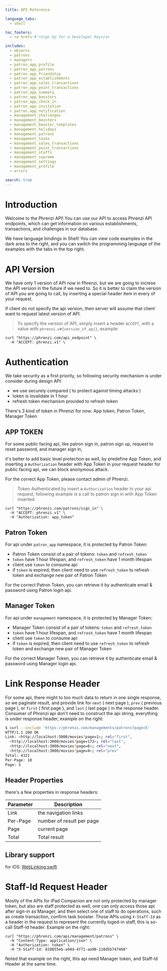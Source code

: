 ```yaml
---
title: API Reference

language_tabs:
  - shell

toc_footers:
  - <a href='#'>Sign Up for a Developer Key</a>

includes:
  - objects
  - patrons
  - managers
  - patron_app_profile
  - patron_app_patrons
  - patron_app_friendship
  - patron_app_establishments
  - patron_app_sales_transactions
  - patron_app_point_transactions
  - patron_app_summary
  - patron_app_boosters
  - patron_app_check_in
  - patron_app_invitation
  - patron_app_notification
  - management_challenges
  - management_boosters
  - management_booster_templates
  - management_holidays
  - management_patrons
  - management_tasks
  - management_sales_transactions
  - management_point_transactions
  - management_staffs
  - management_supreme
  - management_settings
  - management_profile
  - errors

search: true
---
```


# Introduction

Welcome to the Phrenzi API! You can use our API to access Phrenzi API endpoints, which can get
information on various establishments, transactions, and challenges in our database.

We have language bindings in Shell! You can view code examples in the dark area to the right, and you can switch the programming language of the examples with the tabs in the top right.

# API Version

We have only 1 version of API now in Phrenzi,
but we are going to increse the API version in the future if we need to.
So it is better to claim the version of API you are going to call,
by inserting a special header item in every of your request.

<aside class="success">If client do not specify the api version, then server will assume that client want to request latest version of API. </aside>

> To specify the version of API, simply insert a header `ACCEPT`, with a value with `phrenzi.v#{version_of_api}`, example:

``` shell
curl "https://phrenzi.com/api_endpoint" \
  -H "ACCEPT: phrenzi.v1" \
```

# Authentication

We take security as a first priority, so following security mechanism is under consider during design API:

* we use securely compared ( to protect against timing attacks )
* token is invalidate in 1 hour
* refresh token mechanism provided to refresh token

There's 3 kind of token in Phrenzi for now: App token, Patron Token, Manager Token

## APP TOKEN

For some public facing api, like patron sign in, patron sign up, request to reset password,  and manager sign in,

it's better to add basic level protection as well, by predefine App Token, and inserting a
`Authorization` header with App Token in your request header for public facing api, we can block anonymous attack.

For the correct App Token, please contact admin of Phrenzi.

> Token Authenticated by insert a `Authorization` header in your api request, following example is a call to patron sign in with App Token inserted.

``` shell
curl "https://phrenzi.com/patrons/sign_in" \
  -H "ACCEPT: phrenzi.v1" \
  -H "Authorization: app_token"
```

## Patron Token

For api under `patron_app` namespace, it is protected by Patron Token:

* Patron Token consist of a pair of tokens: `token` and `refresh_token`
* `token` have 1 hour lifespan, and `refresh_token` have 1 month lifespan
* client use `token` to consume api
* if `token` is expired, then client need to use `refresh_token` to refresh token and exchange new pair of Patron Token

For the correct Patron Token, you can retrieve it by authenticate email & password using Patron login api.

## Manager Token

For api under `management` namespace, it is protected by Manager Token:

* Manager Token consist of a pair of tokens: `token` and `refresh_token`
* `token` have 1 hour lifespan, and `refresh_token` have 1 month lifespan
* client use `token` to consume api
* if `token` is expired, then client need to use `refresh_token` to refresh token and exchange new pair of Manager Token

For the correct Manager Token, you can retrieve it by authenticate email & password using Manager login api.

# Link Response Header

For some api, there might to too much data to return in one single response, so we paginate result,
and provide link for `next` ( next page ), `prev` ( previous page ), or `first` ( first page ), and `last` ( last page ) in the response header. Consumer of Phrenzi api don't need to construct the api string, everything is under response header, example on the right:

``` bash
$ curl --include 'https://phrenzi.com/managements/patrons?page=5'
HTTP/1.1 200 OK
Link: <http://localhost:3000/movies?page=1>; rel="first",
  <http://localhost:3000/movies?page=173>; rel="last",
  <http://localhost:3000/movies?page=6>; rel="next",
  <http://localhost:3000/movies?page=4>; rel="prev"
Total: 4321
Per-Page: 10
Page: 5
```

## Header Properties

there's a few properties in response headers:

Parameter | Description
--------- | ----------
Link | the navigation links
Per-Page | number of result per page
Page | current page
Total | Total result

## Library support

for iOS: [WebLinking.swift](https://github.com/kylef/WebLinking.swift)

# Staff-Id Request Header

Mostly of the APIs for iPad Companion are not only protected by manager token, but also are staff protected as well, one can only access those api after sign-in as Manager, and then select one of staff to do operations, such as create transaction, confirm task booster. Those APIs using `X-Staff-Id` as a header in the request to represent the currently loged-in staff, this is so-call Staff-Id header. Example on the right:

```shell
curl "https://phrenzi.com/api/management/patrons" \
  -H "Content-Type: application/json" \
  -H "Authorization: token" \
  -H "X-Staff-Id: 828055eb-a94d-4f71-aa90-110d5b747468"
```

Noted that example on the right, this api need Manager token, and Staff-Id Header at the same time.
